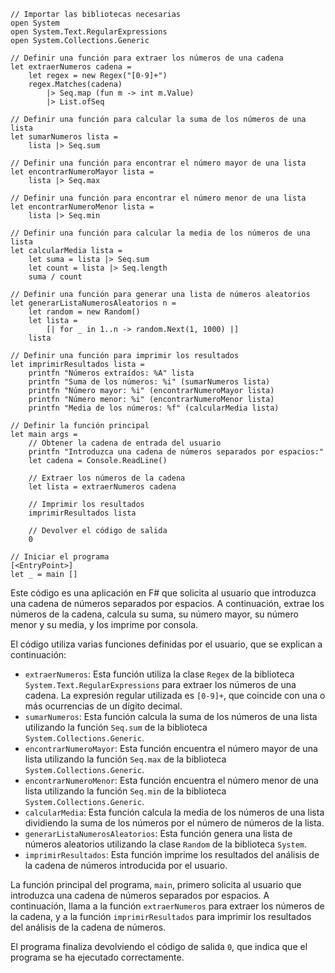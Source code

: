 ```f#
// Importar las bibliotecas necesarias
open System
open System.Text.RegularExpressions
open System.Collections.Generic

// Definir una función para extraer los números de una cadena
let extraerNumeros cadena =
    let regex = new Regex("[0-9]+")
    regex.Matches(cadena)
        |> Seq.map (fun m -> int m.Value)
        |> List.ofSeq

// Definir una función para calcular la suma de los números de una lista
let sumarNumeros lista =
    lista |> Seq.sum

// Definir una función para encontrar el número mayor de una lista
let encontrarNumeroMayor lista =
    lista |> Seq.max

// Definir una función para encontrar el número menor de una lista
let encontrarNumeroMenor lista =
    lista |> Seq.min

// Definir una función para calcular la media de los números de una lista
let calcularMedia lista =
    let suma = lista |> Seq.sum
    let count = lista |> Seq.length
    suma / count

// Definir una función para generar una lista de números aleatorios
let generarListaNumerosAleatorios n =
    let random = new Random()
    let lista =
        [| for _ in 1..n -> random.Next(1, 1000) |]
    lista

// Definir una función para imprimir los resultados
let imprimirResultados lista =
    printfn "Números extraídos: %A" lista
    printfn "Suma de los números: %i" (sumarNumeros lista)
    printfn "Número mayor: %i" (encontrarNumeroMayor lista)
    printfn "Número menor: %i" (encontrarNumeroMenor lista)
    printfn "Media de los números: %f" (calcularMedia lista)

// Definir la función principal
let main args =
    // Obtener la cadena de entrada del usuario
    printfn "Introduzca una cadena de números separados por espacios:"
    let cadena = Console.ReadLine()

    // Extraer los números de la cadena
    let lista = extraerNumeros cadena

    // Imprimir los resultados
    imprimirResultados lista

    // Devolver el código de salida
    0

// Iniciar el programa
[<EntryPoint>]
let _ = main []
```

Este código es una aplicación en F# que solicita al usuario que introduzca una cadena de números separados por espacios. A continuación, extrae los números de la cadena, calcula su suma, su número mayor, su número menor y su media, y los imprime por consola.

El código utiliza varias funciones definidas por el usuario, que se explican a continuación:

* `extraerNumeros`: Esta función utiliza la clase `Regex` de la biblioteca `System.Text.RegularExpressions` para extraer los números de una cadena. La expresión regular utilizada es `[0-9]+`, que coincide con una o más ocurrencias de un dígito decimal.
* `sumarNumeros`: Esta función calcula la suma de los números de una lista utilizando la función `Seq.sum` de la biblioteca `System.Collections.Generic`.
* `encontrarNumeroMayor`: Esta función encuentra el número mayor de una lista utilizando la función `Seq.max` de la biblioteca `System.Collections.Generic`.
* `encontrarNumeroMenor`: Esta función encuentra el número menor de una lista utilizando la función `Seq.min` de la biblioteca `System.Collections.Generic`.
* `calcularMedia`: Esta función calcula la media de los números de una lista dividiendo la suma de los números por el número de números de la lista.
* `generarListaNumerosAleatorios`: Esta función genera una lista de números aleatorios utilizando la clase `Random` de la biblioteca `System`.
* `imprimirResultados`: Esta función imprime los resultados del análisis de la cadena de números introducida por el usuario.

La función principal del programa, `main`, primero solicita al usuario que introduzca una cadena de números separados por espacios. A continuación, llama a la función `extraerNumeros` para extraer los números de la cadena, y a la función `imprimirResultados` para imprimir los resultados del análisis de la cadena de números.

El programa finaliza devolviendo el código de salida `0`, que indica que el programa se ha ejecutado correctamente.